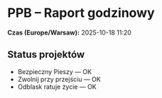 # PPB – Raport godzinowy
**Czas (Europe/Warsaw):** 2025-10-18 11:20

## Status projektów
- Bezpieczny Pieszy — OK
- Zwolnij przy przejściu — OK
- Odblask ratuje życie — OK

